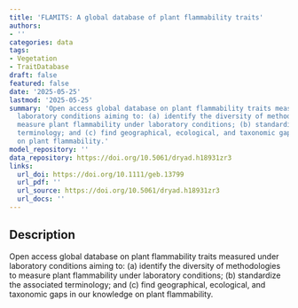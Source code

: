 ```yaml
---
title: 'FLAMITS: A global database of plant flammability traits'
authors:
- ''
categories: data
tags:
- Vegetation
- TraitDatabase
draft: false
featured: false
date: '2025-05-25'
lastmod: '2025-05-25'
summary: 'Open access global database on plant flammability traits measured under
  laboratory conditions aiming to: (a) identify the diversity of methodologies to
  measure plant flammability under laboratory conditions; (b) standardize the associated
  terminology; and (c) find geographical, ecological, and taxonomic gaps in our knowledge
  on plant flammability.'
model_repository: ''
data_repository: https://doi.org/10.5061/dryad.h18931zr3
links:
  url_doi: https://doi.org/10.1111/geb.13799
  url_pdf: ''
  url_source: https://doi.org/10.5061/dryad.h18931zr3
  url_docs: ''
---
```


## Description

Open access global database on plant flammability traits measured under laboratory conditions aiming to: (a) identify the diversity of methodologies to measure plant flammability under laboratory conditions; (b) standardize the associated terminology; and (c) find geographical, ecological, and taxonomic gaps in our knowledge on plant flammability.

